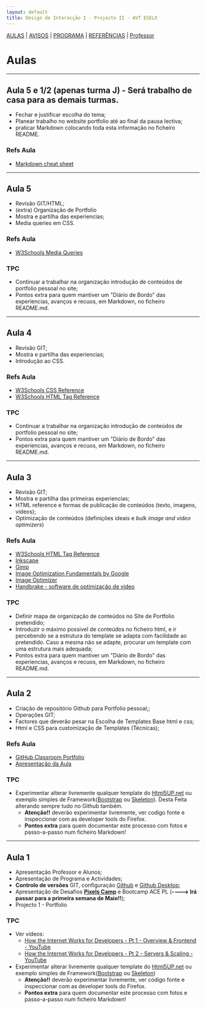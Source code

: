 ```yaml
---
layout: default
title: Design de Interacção I - Projecto II - AVT ESELX
---
```


[AULAS](index.html) | [AVISOS](vipstuff.html) | [PROGRAMA](programa.html) | [REFERÊNCIAS](refs.html) | [Professor](http://steam228.com)


# Aulas


---
## Aula 5 e 1/2 (apenas turma J) - Será trabalho de casa para as demais turmas.

- Fechar e justificar escolha do tema;
- Planear trabalho no website portfolio até ao final da pausa lectiva;
- praticar Markdown colocando toda esta informação no ficheiro README.

### Refs Aula

- [Markdown cheat sheet](https://www.markdownguide.org/cheat-sheet/)


---
## Aula 5

- Revisão GIT/HTML;
- (extra) Organização de Portfolio
- Mostra e partilha das experiencias;
- Media queries em CSS.

### Refs Aula

- [W3Schools Media Queries](https://www.w3schools.com/css/css_rwd_mediaqueries.asp)

### TPC

- Continuar a trabalhar na organização introdução de conteúdos de portfolio pessoal no site;
- Pontos extra para quem mantiver um "Diário de Bordo" das experiencias, avanços e recuos, em Markdown, no ficheiro README.md.


---
## Aula 4

- Revisão GIT;
- Mostra e partilha das experiencias;
- Introdução ao CSS.

### Refs Aula

- [W3Schools CSS Reference](https://www.w3schools.com/cssref/default.asp)
- [W3Schools HTML Tag Reference](https://www.w3schools.com/tags/default.asp)


### TPC

- Continuar a trabalhar na organização introdução de conteúdos de portfolio pessoal no site;
- Pontos extra para quem mantiver um "Diário de Bordo" das experiencias, avanços e recuos, em Markdown, no ficheiro README.md.


---
## Aula 3

- Revisão GIT;
- Mostra e partilha das primeiras experiencias;
- HTML reference e formas de publicação de conteúdos (texto, imagens, videos);
- Optimização de conteúdos (definições ideais e *bulk image and video optimizers*)

### Refs Aula

- [W3Schools HTML Tag Reference](https://www.w3schools.com/tags/default.asp)
- [Inkscape](https://inkscape.org/)
- [Gimp](https://www.gimp.org/)
- [Image Optimization Fundamentals by Google](https://developers.google.com/web/fundamentals/performance/optimizing-content-efficiency/image-optimization)
- [Image Optimizer](http://www.imageoptimizer.net/Pages/Home.aspx)
- [Handbrake - software de optimização de video](https://handbrake.fr/)

### TPC

- Definir mapa de organização de conteúdos no Site de Portfolio pretendido;
- Introduzir o máximo possivel de conteúdos no ficheiro html, e ir percebendo se a estrutura do template se adapta com facilidade ao pretendido. Caso a mesma não se adapte, procurar um template com uma estrutura mais adequada;
- Pontos extra para quem mantiver um "Diário de Bordo" das experiencias, avanços e recuos, em Markdown, no ficheiro README.md.

---
## Aula 2

- Criação de repositório Github para Portfolio pessoal;;
- Operações GIT;
- Factores que deverão pesar na Escolha de Templates Base html e css;
- Html e CSS para customização de Templates (Técnicas);

### Refs Aula

- [GitHub Classroom Portfolio](https://classroom.github.com/a/8xbmK91I)
- [Apresentação da Aula](https://github.com/ESELX/AulasProjecto2/tree/master/Aula%202/GitHubClassroom.pdf)

### TPC

- Experimentar alterar livremente qualquer template do [Html5UP.net](http://html5up.net) ou exemplo simples de Framework([Bootstrap](https://getbootstrap.com/) ou [Skeleton](http://getskeleton.com/)). Desta Feita alterando sempre tudo no Github também.
  - **Atenção!!** deverão experimentar livremente, ver codigo fonte e inspeccionar com as developer tools do Firefox.
  - **Pontos extra** para quem documentar este processo com fotos e passo-a-passo num ficheiro Markdown!

---
## Aula 1

- Apresentação Professor e Alunos;
- Apresentação de Programa e Actividades;
- **Controlo de versões** GIT, configuração [Github](github.com) e [Github Desktop](desktop.github.com);
- Apresentação de Desafios **[Pixels Camp](https://pixels.camp/)** e Bootcamp ACE PL (**----> Irá passar para a primeira semana de Maio!!**);
- Projecto 1 - Portfolio

### TPC

- Ver videos:
  - [How the Internet Works for Developers - Pt 1 - Overview & Frontend - YouTube](https://www.youtube.com/watch?v=e4S8zfLdLgQ)
  - [How the Internet Works for Developers - Pt 2 - Servers & Scaling - YouTube](https://www.youtube.com/watch?v=FTAPjr7vgxE)
- Experimentar alterar livremente qualquer template do [Html5UP.net](http://html5up.net) ou exemplo simples de Framework([Bootstrap](https://getbootstrap.com/) ou [Skeleton](http://getskeleton.com/))
  - **Atenção!!** deverão experimentar livremente, ver codigo fonte e inspeccionar com as developer tools do Firefox.
  - **Pontos extra** para quem documentar este processo com fotos e passo-a-passo num ficheiro Markdown!
